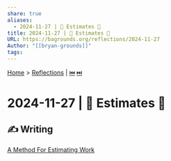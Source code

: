 ```yaml
---
share: true
aliases:
  - 2024-11-27 | 📐 Estimates 🎲
title: 2024-11-27 | 📐 Estimates 🎲
URL: https://bagrounds.org/reflections/2024-11-27
Author: "[[bryan-grounds]]"
tags: 
---
```

[Home](../index.md) > [Reflections](./index.md) | [⏮️](./2024-11-24.md) [⏭️](./2024-12-01.md)  
# 2024-11-27 | 📐 Estimates 🎲  
## ✍️ Writing  
[A Method For Estimating Work](../topics/a-method-for-estimating-work.md)  
